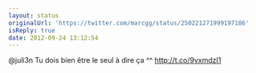 ```yaml
---
layout: status
originalUrl: 'https://twitter.com/marcgg/status/250221271999197186'
isReply: true
date: 2012-09-24 13:12:54
---
```


@juli3n Tu dois bien être le seul à dire ça ^^ http://t.co/9vxmdzI1
